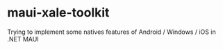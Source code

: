 # maui-xale-toolkit
Trying to implement some natives features of Android / Windows / iOS in .NET MAUI
